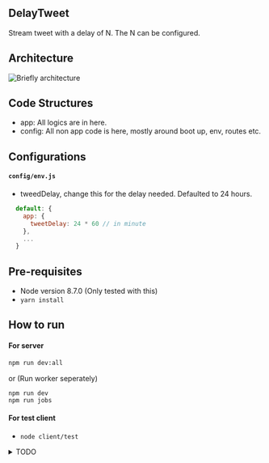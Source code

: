 ## DelayTweet

Stream tweet with a delay of N. The N can be configured.

## Architecture

![Briefly architecture](https://user-images.githubusercontent.com/3461316/31861108-8751fec4-b759-11e7-8225-55197e905670.png)

## Code Structures

- app: All logics are in here.
- config: All non app code is here, mostly around boot up, env, routes etc.

## Configurations

#### `config/env.js`

- tweedDelay, change this for the delay needed. Defaulted to 24 hours.
```javascript
  default: {
    app: {
      tweetDelay: 24 * 60 // in minute
    },
    ...
  }
```

## Pre-requisites

- Node version 8.7.0 (Only tested with this)
- `yarn install`

## How to run

#### For server

```bash
npm run dev:all
```

or (Run worker seperately)

```
npm run dev
npm run jobs
```

#### For test client

- `node client/test`


<details>
<summary>TODO</summary>

## TODO

- [ ] Add test
- [ ] Production environment
- [ ] Deployment

</details>

